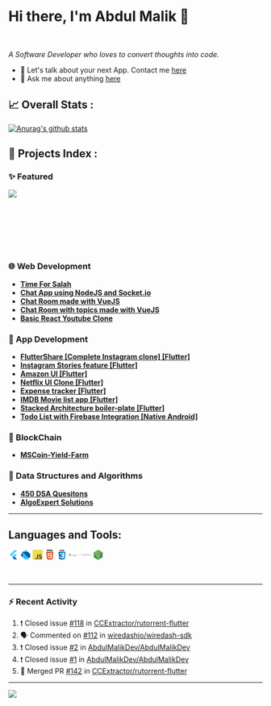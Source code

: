 # Hi there, I'm Abdul Malik 👋
</a>

<br />


*A Software Developer who loves to convert thoughts into code.*


- 📱  Let's talk about your next App. Contact me [here](https://linkedin.com/in/abdulmalikdev)
- 💬 Ask me about anything [here](https://github.com/AbdulMalikDev/AbdulMalikDev/issues)


## 📈 **Overall Stats :**  

<!-- Change the `github-readme-stats.anuraghazra1.vercel.app` to `github-readme-stats.vercel.app`  -->
[![Anurag's github stats](https://github-readme-stats.vercel.app/api?username=AbdulMalikDev&show_icons=true&title_color=fff&icon_color=79ff97&text_color=9f9f9f&bg_color=151515)](https://github.com/AbdulMalikDev/AbdulMalikDev)
<br/>

## 📇 **Projects Index :** 

### ✨ Featured
<a href="https://github.com/AbdulMalikDev/ounotes">
  <img align="left" src="https://github-readme-stats.vercel.app/api/pin/?username=AbdulMalikDev&repo=ounotes&title_color=fff&icon_color=79ff97&text_color=9f9f9f&bg_color=151515" /></a><br /><br />
<br />
<br /><br />
<br /><br />

###  🌐 Web Development
- [**Time For Salah**](https://github.com/AbdulMalikDev/TimeForSalahWebsite)
- [**Chat App using NodeJS and Socket.io**](https://github.com/AbdulMalikDev/chatapp_nodejs)
- [**Chat Room made with VueJS**](https://github.com/AbdulMalikDev/VueJS-Chat-Room)
- [**Chat Room with topics made with VueJS**](https://github.com/AbdulMalikDev/VueJS-Topic-Based-Chat-Room)
- [**Basic React Youtube Clone**](https://github.com/AbdulMalikDev/Basic-Youtube-React-Clone)

###  📱 App Development
- [**FlutterShare [Complete Instagram clone] [Flutter]**](https://github.com/AbdulMalikDev/FlutterShare)
- [**Instagram Stories feature [Flutter]**](https://github.com/AbdulMalikDev/instagram_stories_flutter)
- [**Amazon UI [Flutter]**](https://github.com/AbdulMalikDev/AmazonUIClone)
- [**Netflix UI Clone [Flutter]**](https://github.com/AbdulMalikDev/NetflixUIClone)
- [**Expense tracker [Flutter]**](https://github.com/AbdulMalikDev/FlutterPhoneNumberIdentifierApp)
- [**IMDB Movie list app [Flutter]**](https://github.com/AbdulMalikDev/IMDBMovieListFlutter)
- [**Stacked Architecture boiler-plate [Flutter]**](https://github.com/AbdulMalikDev/Ultimate-Stacked-Architecture-Boiler-Plate)
- [**Todo List with Firebase Integration [Native Android]**](https://github.com/AbdulMalikDev/TODO-List)

###  🔗 BlockChain
- [**MSCoin-Yield-Farm**](https://github.com/AbdulMalikDev/MSCoin-Yield-Farm)

### 🧬 Data Structures and Algorithms
- [**450 DSA Quesitons**](https://github.com/AbdulMalikDev/450-DSA)
- [**AlgoExpert Solutions**](https://github.com/Syed-Flutter-Dev/My-Algoexpert-Solutions)




---

**Languages and Tools:**  
-----------------------------------------------------------------

<code><img height="20" src="https://raw.githubusercontent.com/github/explore/80688e429a7d4ef2fca1e82350fe8e3517d3494d/topics/flutter/flutter.png"></code>
<code><img height="20" src="https://raw.githubusercontent.com/github/explore/80688e429a7d4ef2fca1e82350fe8e3517d3494d/topics/dart/dart.png"></code>
<code><img height="20" src="https://raw.githubusercontent.com/github/explore/80688e429a7d4ef2fca1e82350fe8e3517d3494d/topics/javascript/javascript.png"></code>
<code><img height="20" src="https://raw.githubusercontent.com/github/explore/80688e429a7d4ef2fca1e82350fe8e3517d3494d/topics/html/html.png"></code>
<code><img height="20" src="https://raw.githubusercontent.com/github/explore/80688e429a7d4ef2fca1e82350fe8e3517d3494d/topics/css/css.png"></code>
<code><img height="20" src="https://raw.githubusercontent.com/github/explore/80688e429a7d4ef2fca1e82350fe8e3517d3494d/topics/mongodb/mongodb.png"></code>
<code><img height="20" src="https://raw.githubusercontent.com/github/explore/5c058a388828bb5fde0bcafd4bc867b5bb3f26f3/topics/express/express.png"></code>
<code><img height="20" src="https://raw.githubusercontent.com/github/explore/80688e429a7d4ef2fca1e82350fe8e3517d3494d/topics/nodejs/nodejs.png"></code>

<br />

---

### :zap: Recent Activity

<!--START_SECTION:activity-->
1. ❗️ Closed issue [#118](https://github.com/CCExtractor/rutorrent-flutter/issues/118) in [CCExtractor/rutorrent-flutter](https://github.com/CCExtractor/rutorrent-flutter)
2. 🗣 Commented on [#112](https://github.com/wiredashio/wiredash-sdk/issues/112) in [wiredashio/wiredash-sdk](https://github.com/wiredashio/wiredash-sdk)
3. ❗️ Closed issue [#2](https://github.com/AbdulMalikDev/AbdulMalikDev/issues/2) in [AbdulMalikDev/AbdulMalikDev](https://github.com/AbdulMalikDev/AbdulMalikDev)
4. ❗️ Closed issue [#1](https://github.com/AbdulMalikDev/AbdulMalikDev/issues/1) in [AbdulMalikDev/AbdulMalikDev](https://github.com/AbdulMalikDev/AbdulMalikDev)
5. 🎉 Merged PR [#142](https://github.com/CCExtractor/rutorrent-flutter/pull/142) in [CCExtractor/rutorrent-flutter](https://github.com/CCExtractor/rutorrent-flutter)
<!--END_SECTION:activity-->

---

![](https://komarev.com/ghpvc/?username=AbdulMalikDev)



